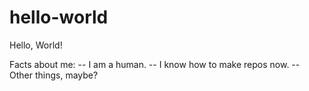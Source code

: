 # hello-world

Hello, World!

Facts about me:
-- I am a human.
-- I know how to make repos now.
-- Other things, maybe?
